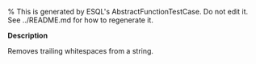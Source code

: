 % This is generated by ESQL's AbstractFunctionTestCase. Do not edit it. See ../README.md for how to regenerate it.

**Description**

Removes trailing whitespaces from a string.

